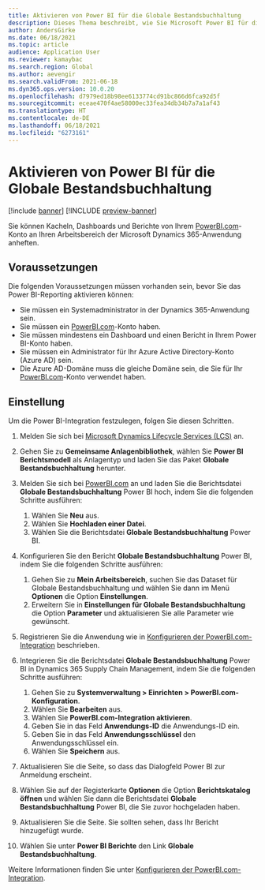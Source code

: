```yaml
---
title: Aktivieren von Power BI für die Globale Bestandsbuchhaltung
description: Dieses Thema beschreibt, wie Sie Microsoft Power BI für die Globale Bestandsbuchhaltung aktivieren.
author: AndersGirke
ms.date: 06/18/2021
ms.topic: article
audience: Application User
ms.reviewer: kamaybac
ms.search.region: Global
ms.author: aevengir
ms.search.validFrom: 2021-06-18
ms.dyn365.ops.version: 10.0.20
ms.openlocfilehash: d7979ed18b98ee6133774cd91bc866d6fca92d5f
ms.sourcegitcommit: eceae470f4ae58000ec33fea34db34b7a7a1af43
ms.translationtype: HT
ms.contentlocale: de-DE
ms.lasthandoff: 06/18/2021
ms.locfileid: "6273161"
---
```

# <a name="enable-power-bi-for-global-inventory-accounting"></a>Aktivieren von Power BI für die Globale Bestandsbuchhaltung

[!include [banner](../includes/banner.md)]
[!INCLUDE [preview-banner](../includes/preview-banner.md)]

Sie können Kacheln, Dashboards und Berichte von Ihrem [PowerBI.com](https://powerbi.com/)-Konto an Ihren Arbeitsbereich der Microsoft Dynamics 365-Anwendung anheften.

## <a name="prerequisites"></a>Voraussetzungen

Die folgenden Voraussetzungen müssen vorhanden sein, bevor Sie das Power BI-Reporting aktivieren können:

- Sie müssen ein Systemadministrator in der Dynamics 365-Anwendung sein.
- Sie müssen ein [PowerBI.com](https://powerbi.com/)-Konto haben.
- Sie müssen mindestens ein Dashboard und einen Bericht in Ihrem Power BI-Konto haben.
- Sie müssen ein Administrator für Ihr Azure Active Directory-Konto (Azure AD) sein.
- Die Azure AD-Domäne muss die gleiche Domäne sein, die Sie für Ihr [PowerBI.com](https://powerbi.com/)-Konto verwendet haben.

## <a name="setup"></a>Einstellung

Um die Power BI-Integration festzulegen, folgen Sie diesen Schritten.

1. Melden Sie sich bei [Microsoft Dynamics Lifecycle Services (LCS)](https://lcs.dynamics.com/Logon/Index) an.
1. Gehen Sie zu **Gemeinsame Anlagenbibliothek**, wählen Sie **Power BI Berichtsmodell** als Anlagentyp und laden Sie das Paket **Globale Bestandsbuchhaltung** herunter. 
1. Melden Sie sich bei [PowerBI.com](https://app.powerbi.com/) an und laden Sie die Berichtsdatei **Globale Bestandsbuchhaltung** Power BI hoch, indem Sie die folgenden Schritte ausführen:

    1. Wählen Sie **Neu** aus.
    1. Wählen Sie **Hochladen einer Datei**.
    1. Wählen Sie die Berichtsdatei **Globale Bestandsbuchhaltung** Power BI.

1. Konfigurieren Sie den Bericht **Globale Bestandsbuchhaltung** Power BI, indem Sie die folgenden Schritte ausführen:

    1. Gehen Sie zu **Mein Arbeitsbereich**, suchen Sie das Dataset für Globale Bestandsbuchhaltung und wählen Sie dann im Menü **Optionen** die Option **Einstellungen**.
    1. Erweitern Sie in **Einstellungen für Globale Bestandsbuchhaltung** die Option **Parameter** und aktualisieren Sie alle Parameter wie gewünscht.

1. Registrieren Sie die Anwendung wie in [Konfigurieren der PowerBI.com-Integration](../../fin-ops-core/dev-itpro/analytics/configure-power-bi-integration.md#registration-process) beschrieben.
1. Integrieren Sie die Berichtsdatei **Globale Bestandsbuchhaltung** Power BI in Dynamics 365 Supply Chain Management, indem Sie die folgenden Schritte ausführen:

    1. Gehen Sie zu **Systemverwaltung \> Einrichten \> PowerBI.com-Konfiguration**.
    1. Wählen Sie **Bearbeiten** aus.
    1. Wählen Sie **PowerBI.com-Integration aktivieren**.
    1. Geben Sie in das Feld **Anwendungs-ID** die Anwendungs-ID ein.
    1. Geben Sie in das Feld **Anwendungsschlüssel** den Anwendungsschlüssel ein.
    1. Wählen Sie **Speichern** aus.

1. Aktualisieren Sie die Seite, so dass das Dialogfeld Power BI zur Anmeldung erscheint.
1. Wählen Sie auf der Registerkarte **Optionen** die Option **Berichtskatalog öffnen** und wählen Sie dann die Berichtsdatei **Globale Bestandsbuchhaltung** Power BI, die Sie zuvor hochgeladen haben.
1. Aktualisieren Sie die Seite. Sie sollten sehen, dass Ihr Bericht hinzugefügt wurde.
1. Wählen Sie unter **Power BI Berichte** den Link **Globale Bestandsbuchhaltung**.

Weitere Informationen finden Sie unter [Konfigurieren der PowerBI.com-Integration](../../fin-ops-core/dev-itpro/analytics/configure-power-bi-integration.md).
